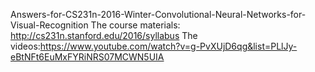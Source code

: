 Answers-for-CS231n-2016-Winter-Convolutional-Neural-Networks-for-Visual-Recognition
The course materials: http://cs231n.stanford.edu/2016/syllabus
The videos:https://www.youtube.com/watch?v=g-PvXUjD6qg&list=PLlJy-eBtNFt6EuMxFYRiNRS07MCWN5UIA
